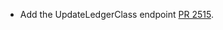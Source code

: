 * Add the UpdateLedgerClass endpoint [PR 2515](https://github.com/provenance-io/provenance/pull/2515).
